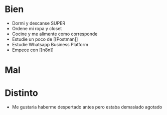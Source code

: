 # Bien
- Dormi y descanse SUPER
- Ordene mi ropa y closet
- Cocine y me alimente como corresponde
- Estudie un poco de [[Postman]]
- Estudie Whatsapp Business Platform
- Empece con [[n8n]]

# Mal


# Distinto
- Me gustaria haberme despertado antes pero estaba demasiado agotado